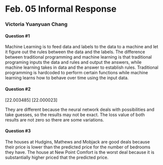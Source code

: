 
# Feb. 05 Informal Response
### Victoria Yuanyuan Chang

#### Question #1
Machine Learning is to feed data and labels to the data to a machine and let it figure out the rules between the data and the labels. The difference between 
traditional programming and machine learning is that traditional programing inputs the data and rules and output the answers, while machine learning takes 
in data and the answer to establish rules. Traditional programming is hardcoded to perform certain functions while machine learning learns how to behave 
over time using the input data.

#### Question #2

[22.003485] [22.000023]

They are different because the neural network deals with possibilities and take guesses, so the results may not be exact. The loss value of both results are not zero so there are some variations. 
  

#### Question #3

The houses at Hudgins, Mathews and Mobjack are good deals because their price is lower than the predicted price for the number of bedrooms they have. The house at New Point Comfort is the worst deal because it is substantially higher priced that the predicted price. 

